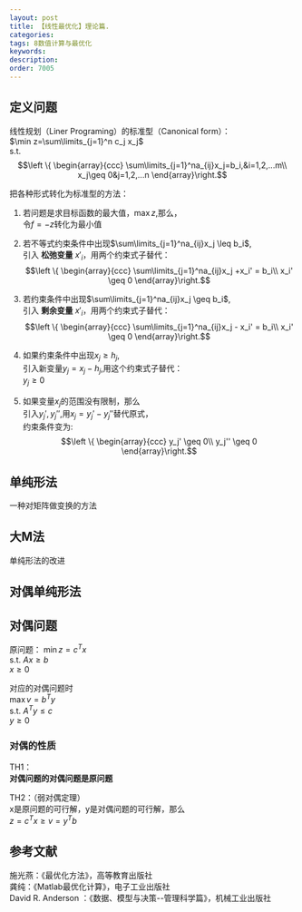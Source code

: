 ```yaml
---
layout: post
title: 【线性最优化】理论篇.
categories:
tags: 8数值计算与最优化
keywords:
description:
order: 7005
---
```


## 定义问题
线性规划（Liner Programing）的标准型（Canonical form）：  
$\min z=\sum\limits_{j=1}^n c_j x_j$  
s.t.  
$$\left \{ \begin{array}{ccc}
\sum\limits_{j=1}^na_{ij}x_j=b_i,&i=1,2,...m\\
x_j\geq 0&j=1,2,...n
\end{array}\right.$$

把各种形式转化为标准型的方法：
1. 若问题是求目标函数的最大值，$\max z$,那么，  
令$f=-z$转化为最小值  


2. 若不等式约束条件中出现$\sum\limits_{j=1}^na_{ij}x_j \leq b_i$,  
引入 **松弛变量** $x'_ i$，用两个约束式子替代：  
$$\left \{ \begin{array}{ccc}
\sum\limits_{j=1}^na_{ij}x_j +x_i' = b_i\\
x_i' \geq 0
\end{array}\right.$$



3. 若约束条件中出现$\sum\limits_{j=1}^na_{ij}x_j \geq b_i$,  
引入 **剩余变量** $x'_ i$，用两个约束式子替代：  
$$\left \{ \begin{array}{ccc}
\sum\limits_{j=1}^na_{ij}x_j - x_i' = b_i\\
x_i' \geq 0
\end{array}\right.$$


4. 如果约束条件中出现$x_j \geq h_j$,  
引入新变量$y_j=x_j-h_j$,用这个约束式子替代：  
$y_j \geq 0$  

5. 如果变量$x_j$的范围没有限制，那么  
引入$y_j',y_j''$,用$x_j=y_j'-y_j''$替代原式，  
约束条件变为:  
$$\left \{ \begin{array}{ccc}
y_j' \geq 0\\
y_j'' \geq 0
\end{array}\right.$$

## 单纯形法
一种对矩阵做变换的方法
## 大M法
单纯形法的改进
## 对偶单纯形法

## 对偶问题
原问题：
$\min z=c^Tx$  
s.t. $Ax\geq b$  
$x\geq 0$  


对应的对偶问题时  
$\max v=b^Ty$  
s.t. $A^Ty\leq c$  
$y\geq 0$  

### 对偶的性质
TH1：  
**对偶问题的对偶问题是原问题**


TH2：（弱对偶定理）  
x是原问题的可行解，y是对偶问题的可行解，那么  
$z=c^Tx\geq v=y^Tb$  


## 参考文献
施光燕：《最优化方法》，高等教育出版社  
龚纯：《Matlab最优化计算》，电子工业出版社  
David R. Anderson ：《数据、模型与决策--管理科学篇》，机械工业出版社  
